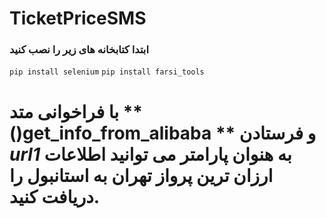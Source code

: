 # TicketPriceSMS
### ابتدا کتابخانه های زیر را نصب کنید 
``` pip install selenium ```
``` pip install farsi_tools ```
# با فراخوانی متد ** ()get_info_from_alibaba **  و فرستادن *url1* به هنوان پارامتر می توانید اطلاعات ارزان ترین پرواز تهران به استانبول را دریافت کنید.
~~~ get_info_from_alibaba(url2)







